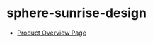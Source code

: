 # sphere-sunrise-design

- [Product Overview Page](https://sphereio.github.io/sphere-sunrise-design/pop.html)
